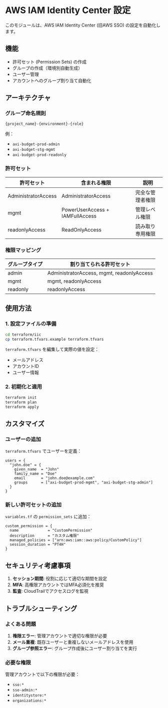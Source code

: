 # AWS IAM Identity Center 設定

このモジュールは、AWS IAM Identity Center (旧AWS SSO) の設定を自動化します。

## 機能

- 許可セット (Permission Sets) の作成
- グループの作成（環境別自動生成）
- ユーザー管理
- アカウントへのグループ割り当て自動化

## アーキテクチャ

### グループ命名規則

```
{project_name}-{environment}-{role}
```

例：
- `axi-budget-prod-admin`
- `axi-budget-stg-mgmt`
- `axi-budget-prod-readonly`

### 許可セット

| 許可セット | 含まれる権限 | 説明 |
|------------|--------------|------|
| AdministratorAccess | AdministratorAccess | 完全な管理者権限 |
| mgmt | PowerUserAccess + IAMFullAccess | 管理レベル権限 |
| readonlyAccess | ReadOnlyAccess | 読み取り専用権限 |

### 権限マッピング

| グループタイプ | 割り当てられる許可セット |
|----------------|-------------------------|
| admin | AdministratorAccess, mgmt, readonlyAccess |
| mgmt | mgmt, readonlyAccess |
| readonly | readonlyAccess |

## 使用方法

### 1. 設定ファイルの準備

```bash
cd terraform/iic
cp terraform.tfvars.example terraform.tfvars
```

`terraform.tfvars` を編集して実際の値を設定：
- メールアドレス
- アカウントID
- ユーザー情報

### 2. 初期化と適用

```bash
terraform init
terraform plan
terraform apply
```

## カスタマイズ

### ユーザーの追加

`terraform.tfvars` でユーザーを定義：

```hcl
users = {
  "john.doe" = {
    given_name  = "John"
    family_name = "Doe"
    email       = "john.doe@example.com"
    groups      = ["axi-budget-prod-mgmt", "axi-budget-stg-admin"]
  }
}
```

### 新しい許可セットの追加

`variables.tf` の `permission_sets` に追加：

```hcl
custom_permission = {
  name             = "CustomPermission"
  description      = "カスタム権限"
  managed_policies = ["arn:aws:iam::aws:policy/CustomPolicy"]
  session_duration = "PT4H"
}
```

## セキュリティ考慮事項

1. **セッション期間**: 役割に応じて適切な期間を設定
2. **MFA**: 高権限アカウントではMFA必須化を推奨
3. **監査**: CloudTrailでアクセスログを監視

## トラブルシューティング

### よくある問題

1. **権限エラー**: 管理アカウントで適切な権限が必要
2. **メール重複**: 既存ユーザーと重複しないメールアドレスを使用
3. **グループ参照エラー**: グループ作成後にユーザー割り当てを実行

### 必要な権限

管理アカウントで以下の権限が必要：
- `sso:*`
- `sso-admin:*`
- `identitystore:*`
- `organizations:*`
